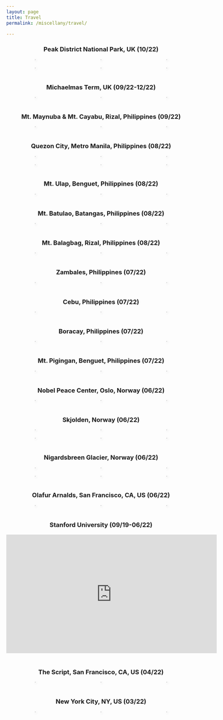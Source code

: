 ```yaml
---
layout: page
title: Travel
permalink: /miscellany/travel/

---
```


<style>
.grid { 
  display: grid;
  grid-template-columns: 1fr 1fr 1fr;
  grid-gap: 20px;
  align-items: stretch;
  justify-items: center;
  }
.grid img {
  border: 1px solid #ccc;
  box-shadow: 2px 2px 6px 0px  rgba(0,0,0,0.3);
  max-width: 100%;

.grid1 { 
  display: grid;
  grid-template-columns: 1fr;
  align-items: stretch;
  justify-items: center;
  }
.grid1 img {
  border: 1px solid #ccc;
  box-shadow: 2px 2px 6px 0px  rgba(0,0,0,0.3);
  max-width: 100%;
}
</style>

<center><h3>Peak District National Park, UK (10/22)</h3></center>
<main class="grid">
  <img src="/miscellany/travel/peakdistrict1.jpg" alt="">
  <img src="/miscellany/travel/peakdistrict2.jpg" alt="">
  <img src="/miscellany/travel/peakdistrict3.jpg" alt="">
  <img src="/miscellany/travel/peakdistrict7.jpg" alt="">
  <img src="/miscellany/travel/peakdistrict5.jpg" alt=""> 
  <img src="/miscellany/travel/peakdistrict8.jpg" alt="">
</main><br>
 
<center><h3>Michaelmas Term, UK (09/22-12/22)</h3></center>
<main class="grid">
  <img src="/miscellany/travel/michaelmas2022_1.jpg" alt="">
  <img src="/miscellany/travel/michaelmas2022_2.jpg" alt="">
  <img src="/miscellany/travel/michaelmas2022_3.jpg" alt="">
</main><br>

<center><h3>Mt. Maynuba & Mt. Cayabu, Rizal, Philippines (09/22)</h3></center>
<main class="grid">
  <img src="/miscellany/travel/maynubacayabu_1.jpg" alt="">
  <img src="/miscellany/travel/maynubacayabu_2.jpg" alt="">
  <img src="/miscellany/travel/maynubacayabu_3.jpg" alt="">
</main><br>

<center><h3>Quezon City, Metro Manila, Philippines (08/22)</h3></center>
<main class="grid">
  <img src="/miscellany/travel/qc1.jpg" alt="">
  <img src="/miscellany/travel/qc2.jpg" alt="">
  <img src="/miscellany/travel/qc3.jpg" alt="">
    <img src="/miscellany/travel/qc4.jpg" alt="">
  <img src="/miscellany/travel/qc5.jpg" alt="">
  <img src="/miscellany/travel/qc6.jpg" alt="">
</main><br>

<center><h3>Mt. Ulap, Benguet, Philippines (08/22)</h3></center>
<main class="grid">
  <img src="/miscellany/travel/ulap1.jpg" alt="">
  <img src="/miscellany/travel/ulap2.jpg" alt="">
  <img src="/miscellany/travel/ulap3.jpg" alt="">
</main><br>

<center><h3>Mt. Batulao, Batangas, Philippines (08/22)</h3></center>
<main class="grid">
  <img src="/miscellany/travel/batulao1.jpg" alt="">
  <img src="/miscellany/travel/batulao2.jpg" alt="">
  <img src="/miscellany/travel/batulao3.jpg" alt="">
</main><br>

<center><h3>Mt. Balagbag, Rizal, Philippines (08/22)</h3></center>
<main class="grid">
  <img src="/miscellany/travel/balagbag1.jpg" alt="">
  <img src="/miscellany/travel/balagbag2.jpg" alt="">
  <img src="/miscellany/travel/balagbag3.jpg" alt="">
</main><br>

<center><h3>Zambales, Philippines (07/22)</h3></center>
<main class="grid">
  <img src="/miscellany/travel/zambales1.jpg" alt="">
  <img src="/miscellany/travel/zambales2.jpg" alt="">
  <img src="/miscellany/travel/zambales3.jpg" alt="">
</main><br>

<center><h3>Cebu, Philippines (07/22)</h3></center>
<main class="grid">
  <img src="/miscellany/travel/cebu1.jpg" alt="">
  <img src="/miscellany/travel/cebu2.jpg" alt="">
  <img src="/miscellany/travel/cebu3.jpg" alt="">
</main><br>

<center><h3>Boracay, Philippines (07/22)</h3></center>
<main class="grid">
  <img src="/miscellany/travel/boracay1.jpg" alt="">
  <img src="/miscellany/travel/boracay2.jpg" alt="">
  <img src="/miscellany/travel/boracay3.jpg" alt="">
</main><br>

<center><h3>Mt. Pigingan, Benguet, Philippines (07/22)</h3></center>
<main class="grid">
  <img src="/miscellany/travel/pigingan1.jpg" alt="">
  <img src="/miscellany/travel/pigingan2.jpg" alt="">
  <img src="/miscellany/travel/pigingan3.jpg" alt="">
</main><br>

<center><h3>Nobel Peace Center, Oslo, Norway (06/22)</h3></center>
<main class="grid">
  <img src="/miscellany/travel/npc1.jpg" alt="">
  <img src="/miscellany/travel/npc2.jpg" alt="">
  <img src="/miscellany/travel/npc3.jpg" alt="">
</main><br>

<center><h3>Skjolden, Norway (06/22)</h3></center>
<main class="grid">
  <img src="/miscellany/travel/skjolden1.jpg" alt="">
  <img src="/miscellany/travel/skjolden2.jpg" alt="">
  <img src="/miscellany/travel/skjolden3.jpg" alt="">
  <img src="/miscellany/travel/skjolden4.jpg" alt="">
  <img src="/miscellany/travel/skjolden5.jpg" alt="">
  <img src="/miscellany/travel/skjolden6.jpg" alt="">
</main><br>

<center><h3>Nigardsbreen Glacier, Norway (06/22)</h3></center>
<main class="grid">
  <img src="/miscellany/travel/norway1.jpg" alt="">
  <img src="/miscellany/travel/norway2.jpg" alt="">
  <img src="/miscellany/travel/norway3.jpg" alt="">
  <img src="/miscellany/travel/norway4.jpg" alt="">
  <img src="/miscellany/travel/norway5.jpg" alt="">
  <img src="/miscellany/travel/norway6.jpg" alt="">
</main><br>

<center><h3>Olafur Arnalds, San Francisco, CA, US (06/22)</h3></center>
<main class="grid">
  <img src="/miscellany/travel/oa1.jpg" alt="">
  <img src="/miscellany/travel/oa2.jpg" alt="">
  <img src="/miscellany/travel/oa3.jpg" alt="">
</main><br>

<center><h3>Stanford University (09/19-06/22)</h3></center>
<main class="grid">
  <center>
    <iframe width="560" height="315" src="https://www.youtube.com/embed/hn8yFyATp5o" title="YouTube video player" frameborder="0" allow="accelerometer; autoplay; clipboard-write; encrypted-media; gyroscope; picture-in-picture" allowfullscreen></iframe>
  </center>
</main><br>

<center><h3>The Script, San Francisco, CA, US (04/22)</h3></center>
<main class="grid">
  <img src="/miscellany/travel/ts1.jpg" alt="">
  <img src="/miscellany/travel/ts2.jpg" alt="">
  <img src="/miscellany/travel/ts3.jpg" alt="">
</main><br>

<center><h3>New York City, NY, US (03/22)</h3></center>
<main class="grid">
  <img src="/miscellany/travel/ny1.jpg" alt="">
  <img src="/miscellany/travel/ny2.jpg" alt="">
  <img src="/miscellany/travel/ny3.jpg" alt="">
</main><br>
